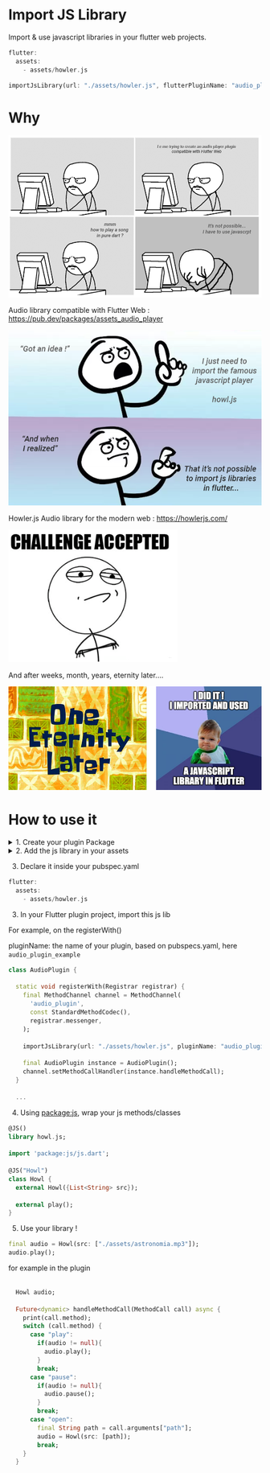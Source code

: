 # Import JS Library

Import & use javascript libraries in your flutter web projects.

```dart
flutter:
  assets:
    - assets/howler.js
```

```dart
importJsLibrary(url: "./assets/howler.js", flutterPluginName: "audio_plugin_example");
```

# Why

[![meme](./meme/meme_pc_grid.png)]()

Audio library compatible with Flutter Web : https://pub.dev/packages/assets_audio_player

[![meme](./meme/meme_idea_quote.png)]()

Howler.js Audio library for the modern web : https://howlerjs.com/

[![meme](./meme/meme_challenge_accepted.png)]()

And after weeks, month, years, eternity later....

[![meme](./meme/eternity_success.png)]()

# How to use it

<details>
<summary>1. Create your plugin Package</summary>
<p>

https://flutter.dev/docs/development/packages-and-plugins/developing-packages

```sh
flutter create --template=package audio_plugin_example
```

</p>
</details> 

<details>
<summary>2. Add the js library in your assets</summary>
<p>

Downloaded from https://github.com/goldfire/howler.js/tree/master/dist

[![meme](./medias/add_into_assets.png)]()

</p>
</details> 

3. Declare it inside your pubspec.yaml

```dart
flutter:
  assets:
    - assets/howler.js
```

3. In your Flutter plugin project, import this js lib
 
For example, on the registerWith()

pluginName: the name of your plugin, based on pubspecs.yaml, here `audio_plugin_example`

```dart
class AudioPlugin {

  static void registerWith(Registrar registrar) {
    final MethodChannel channel = MethodChannel(
      'audio_plugin',
      const StandardMethodCodec(),
      registrar.messenger,
    );

    importJsLibrary(url: "./assets/howler.js", pluginName: "audio_plugin_example");
    
    final AudioPlugin instance = AudioPlugin();
    channel.setMethodCallHandler(instance.handleMethodCall);
  }
   
  ...
```

4. Using [package:js](https://pub.dev/packages/js), wrap your js methods/classes

```dart
@JS()
library howl.js;

import 'package:js/js.dart';

@JS("Howl")
class Howl {
  external Howl({List<String> src}); 

  external play();
}
```

5. Use your library !

```dart
final audio = Howl(src: ["./assets/astronomia.mp3"]);
audio.play();
```

for example in the plugin

```dart

  Howl audio;

  Future<dynamic> handleMethodCall(MethodCall call) async {
    print(call.method);
    switch (call.method) {
      case "play":
        if(audio != null){
          audio.play();
        }
        break;
      case "pause":
        if(audio != null){
          audio.pause();
        }
        break;
      case "open":
        final String path = call.arguments["path"];
        audio = Howl(src: [path]);
        break;
    }
  }
```








